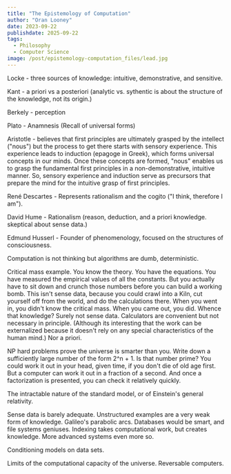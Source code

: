 ```yaml
---
title: "The Epistemology of Computation"
author: "Oran Looney"
date: 2023-09-22
publishdate: 2025-09-22
tags:
  - Philosophy
  - Computer Science
image: /post/epistemology-computation_files/lead.jpg
---
```


Locke - three sources of knowledge: intuitive, demonstrative, and sensitive.

Kant - a priori vs a posteriori  (analytic vs. sythentic is about the structure of the knowledge, not its origin.)

Berkely - perception

Plato - Anamnesis (Recall of universal forms)

Aristotle - believes that first principles are ultimately grasped by the
intellect ("nous") but the process to get there starts with sensory experience.
This experience leads to induction (epagoge in Greek), which forms universal
concepts in our minds. Once these concepts are formed, "nous" enables us to
grasp the fundamental first principles in a non-demonstrative, intuitive
manner. So, sensory experience and induction serve as precursors that prepare
the mind for the intuitive grasp of first principles.

René Descartes - Represents rationalism and the cogito ("I think, therefore I am").

David Hume - Rationalism (reason, deduction, and a priori knowledge. skeptical about sense data.)

Edmund Husserl - Founder of phenomenology, focused on the structures of consciousness.


Computation is not thinking but algorithms are dumb, deterministic.

Critical mass example. You know the theory. You have the equations. You have
measured the empirical values of all the constants. But you actually have to
sit down and crunch those numbers before you can build a working bomb. This
isn't sense data, because you could crawl into a Kiln, cut yourself off from
the world, and do the calculations there. When you went in, you didn't know the
critical mass. When you came out, you did. Whence that knowledge? Surely not
sense data. Calculators are convenient but not necessary in principle.
(Although its interesting that the work can be externalized because it doesn't
rely on any special characteristics of the human mind.) Nor a priori.

NP hard problems prove the universe is smarter than you. Write down
a sufficiently large number of the form 2^n + 1. Is that number prime?
You could work it out in your head, given time, if you don't die of
old age first. But a computer can work it out in a fraction of a second.
And once a factorization is presented, you can check it relatively quickly.

The intractable nature of the standard model, or of Einstein's general
relativity.

Sense data is barely adequate. Unstructured examples are a very weak
form of knowledge. Galileo's parabolic arcs. Databases would be smart, and
file systems geniuses. Indexing takes computational work, but creates knowledge.
More advanced systems even more so.

Conditioning models on data sets.

Limits of the computational capacity of the universe. Reversable computers.

